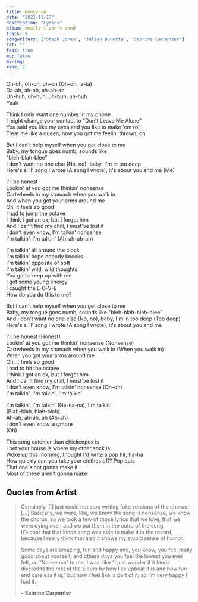```yaml
---
title: Nonsense
date: "2022-11-17"
description: "Lyrics"
album: emails i can't send
track: 9
songwriters: ["Steph Jones", "Julian Bunetta", "Sabrina Carpenter"]
cat: ""
feat: true
mv: false
mv-img:
rank: 2
---
```


<p className="intro">
Oh-oh, oh-oh, oh-oh (Oh-oh, la-la) <br />
Da-ah, ah-ah, ah-ah-ah <br />
Uh-huh, uh-huh, uh-huh, uh-huh <br />
Yeah <br />
</p>
<p className="verse-one">
Think I only want one number in my phone <br />
I might change your contact to "Don't Leave Me Alone" <br />
You said you like my eyes and you like to make 'em roll <br />
Treat me like a queen, now you got me feelin' thrown, oh <br />
</p>
<p className="pre-chorus">
But I can't help myself when you get close to me <br />
Baby, my tongue goes numb, sounds like  <br />"bleh-blah-blee"<br />
I don't want no one else (No, no), baby, I'm in too deep <br />
Here's a lil' song I wrote (A song I wrote), it's about you and me (Me) <br />
</p>
<p className="chorus">
I'll be honest <br />
Lookin' at you got me thinkin' nonsense <br />
Cartwheels in my stomach when you walk in <br />
And when you got your arms around me <br />
Oh, it feels so good <br />
I had to jump the octave <br />
I think I got an ex, but I forgot him <br />
And I can't find my chill, I must've lost it <br />
I don't even know, I'm talkin' nonsense <br />
I'm talkin', I'm talkin' (Ah-ah-ah-ah) <br />
</p>
<p className="verse-two">
I'm talkin' all around the clock <br />
I'm talkin' hope nobody knocks <br />
I'm talkin' opposite of soft <br />
I'm talkin' wild, wild thoughts <br />
You gotta keep up with me <br />
I got some young energy <br />
I caught the L-O-V-E <br />
How do you do this to me? <br />
</p>
<p className="pre-chorus">
But I can't help myself when you get close to me<br />
Baby, my tongue goes numb, sounds like "bleh-blah-bleh-blee" <br />
And I don't want no one else (No, no), baby, I'm in too deep (Too deep) <br />
Here's a lil' song I wrote (A song I wrote), it's about you and me <br />
</p>
<p className="chorus">
I'll be honest (Honest)<br />
Lookin' at you got me thinkin' nonsense (Nonsense)<br />
Cartwheels in my stomach when you walk in (When you walk in) <br />
When you got your arms around me<br />
Oh, it feels so good <br />
I had to hit the octave <br />
I think I got an ex, but I forgot him <br />
And I can't find my chill, I must've lost it <br />
I don't even know, I'm talkin' nonsense (Oh-oh) <br />
I'm talkin', I'm talkin', I'm talkin' <br />
</p>
<p className="bridge">
I'm talkin', I'm talkin' (Na-na-na), I'm talkin' <br />
(Blah-blah, blah-blah) <br />
Ah-ah, ah-ah, ah (Ah-ah) <br />
I don't even know anymore <br />
(Oh) <br />
</p>
<p className="outro">
This song catchier than chickenpox is <br />
I bet your house is where my other sock is <br />
Woke up this morning, thought I'd write a pop hit, ha-ha <br />
How quickly can you take your clothes off? Pop quiz <br />
That one's not gonna make it <br />
Most of these aren't gonna make <br />
</p>

## Quotes from Artist

<blockquote>
Genuinely, [I] just could not stop writing fake versions of the chorus. <br />
[…] Basically, we were, like, we know the song is nonsense, we know the chorus, so we took a few of those lyrics that we love, that we were dying over, and we put them in the outro of the song. <br />
It’s cool that that kinda song was able to make it in the record, because I really think that also it shows my stupid sense of humor. <br />

Some days are amazing, fun and happy and, you know, you feel really good about yourself, and others days you feel the lowest you ever felt, so “Nonsense” to me, I was, like “I just wonder if it kinda discredits the rest of the album by how like upbeat it is and how fun and careless it is,” but now I feel like is part of it, so I’m very happy I had it. <br />

<b>- Sabrina Carpenter</b>

</blockquote>
